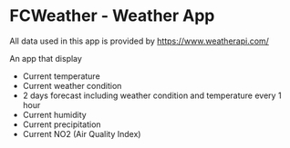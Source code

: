 # FCWeather - Weather App

All data used in this app is provided by https://www.weatherapi.com/

An app that display 
- Current temperature
- Current weather condition
- 2 days forecast including weather condition and temperature every 1 hour
- Current humidity
- Current precipitation
- Current NO2 (Air Quality Index)
